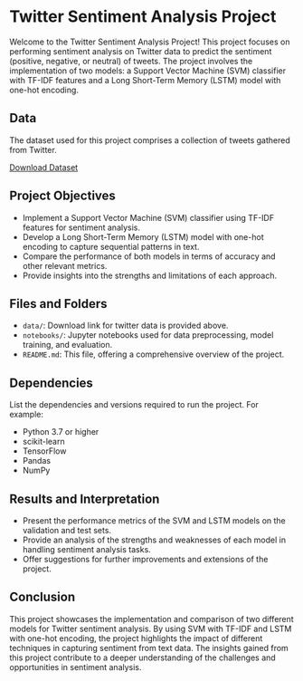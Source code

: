 # Twitter Sentiment Analysis Project

Welcome to the Twitter Sentiment Analysis Project! This project focuses on performing sentiment analysis on Twitter data to predict the sentiment (positive, negative, or neutral) of tweets. The project involves the implementation of two models: a Support Vector Machine (SVM) classifier with TF-IDF features and a Long Short-Term Memory (LSTM) model with one-hot encoding.

## Data
The dataset used for this project comprises a collection of tweets gathered from Twitter.

[Download Dataset](https://drive.google.com/file/d/134VAkSQ5ndngSo1i7FPARTxXG8adkImj/view?usp=sharing)


## Project Objectives
- Implement a Support Vector Machine (SVM) classifier using TF-IDF features for sentiment analysis.
- Develop a Long Short-Term Memory (LSTM) model with one-hot encoding to capture sequential patterns in text.
- Compare the performance of both models in terms of accuracy and other relevant metrics.
- Provide insights into the strengths and limitations of each approach.

## Files and Folders
- `data/`: Download link for twitter data is provided above.
- `notebooks/`: Jupyter notebooks used for data preprocessing, model training, and evaluation.
- `README.md`: This file, offering a comprehensive overview of the project.


## Dependencies
List the dependencies and versions required to run the project. For example:
- Python 3.7 or higher
- scikit-learn
- TensorFlow
- Pandas
- NumPy

## Results and Interpretation
- Present the performance metrics of the SVM and LSTM models on the validation and test sets.
- Provide an analysis of the strengths and weaknesses of each model in handling sentiment analysis tasks.
- Offer suggestions for further improvements and extensions of the project.

## Conclusion
This project showcases the implementation and comparison of two different models for Twitter sentiment analysis. By using SVM with TF-IDF and LSTM with one-hot encoding, the project highlights the impact of different techniques in capturing sentiment from text data. The insights gained from this project contribute to a deeper understanding of the challenges and opportunities in sentiment analysis.
